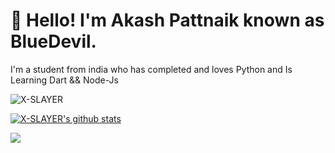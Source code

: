 # 👋 Hello! I'm Akash Pattnaik known as BlueDevil.

I'm a student from india who has completed and loves Python and Is Learning Dart && Node-Js

<p align="left"> <img src="https://komarev.com/ghpvc/?username=BLUE-DEVIL1134&label=Views&color=blue&style=plastic" alt="X-SLAYER" /> </p>

[![X-SLAYER's github stats](https://github-readme-stats.vercel.app/api?username=BLUE-DEVIL1134&show_icons=true)](https://github.com/X-SLAYER/X-SLAYER)

<a href="https://github.com/X-SLAYER">
  <img align="center" src="https://github-readme-stats.vercel.app/api/top-langs/?username=BLUE-DEVIL1134&theme=light&hide_langs_below=1" />
</a>
